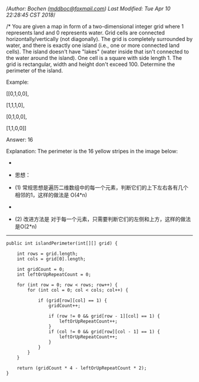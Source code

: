 /*Author: Bochen (mddboc@foxmail.com)
Last Modified: Tue Apr 10 22:28:45 CST 2018*/

/*
You are given a map in form of a two-dimensional integer grid where 1 represents land and 0 represents water. Grid cells are connected horizontally/vertically (not diagonally). The grid is completely surrounded by water, and there is exactly one island (i.e., one or more connected land cells). The island doesn't have "lakes" (water inside that isn't connected to the water around the island). One cell is a square with side length 1. The grid is rectangular, width and height don't exceed 100. Determine the perimeter of the island.

        
Example:

 [[0,1,0,0],

 [1,1,1,0],

 [0,1,0,0],

 [1,1,0,0]]


 Answer: 16

  Explanation: The perimeter is the 16 yellow stripes in the image below:


 
* 
* 思想：

* (1) 常规思想是遍历二维数组中的每一个元素，判断它们的上下左右各有几个相邻的1，这样的做法是 O(4*n)
*
* (2) 改进方法是 对于每一个元素，只需要判断它们的左侧和上方，这样的做法是O(2*n)

-----


    public int islandPerimeter(int[][] grid) {

        int rows = grid.length;
        int cols = grid[0].length;

        int gridCount = 0;
        int leftOrUpRepeatCount = 0;

        for (int row = 0; row < rows; row++) {
            for (int col = 0; col < cols; col++) {

                if (grid[row][col] == 1) {
                    gridCount++;

                    if (row != 0 && grid[row - 1][col] == 1) {
                        leftOrUpRepeatCount++;
                    }
                    if (col != 0 && grid[row][col - 1] == 1) {
                        leftOrUpRepeatCount++;
                    }
                }
            }
        }

        return (gridCount * 4 - leftOrUpRepeatCount * 2);
    }
    
